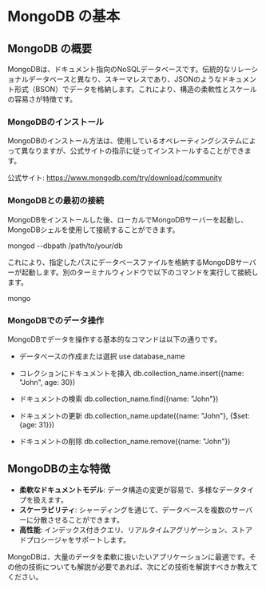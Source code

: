 # MongoDB の基本

## MongoDB の概要

MongoDBは、ドキュメント指向のNoSQLデータベースです。伝統的なリレーショナルデータベースと異なり、スキーマレスであり、JSONのようなドキュメント形式（BSON）でデータを格納します。これにより、構造の柔軟性とスケールの容易さが特徴です。

### MongoDBのインストール

MongoDBのインストール方法は、使用しているオペレーティングシステムによって異なりますが、公式サイトの指示に従ってインストールすることができます。

公式サイト: https://www.mongodb.com/try/download/community

### MongoDBとの最初の接続

MongoDBをインストールした後、ローカルでMongoDBサーバーを起動し、MongoDBシェルを使用して接続することができます。

mongod --dbpath /path/to/your/db

これにより、指定したパスにデータベースファイルを格納するMongoDBサーバーが起動します。別のターミナルウィンドウで以下のコマンドを実行して接続します。

mongo

### MongoDBでのデータ操作

MongoDBでデータを操作する基本的なコマンドは以下の通りです。

- データベースの作成または選択
  use database_name

- コレクションにドキュメントを挿入
  db.collection_name.insert({name: "John", age: 30})

- ドキュメントの検索
  db.collection_name.find({name: "John"})

- ドキュメントの更新
  db.collection_name.update({name: "John"}, {$set: {age: 31}})

- ドキュメントの削除
  db.collection_name.remove({name: "John"})

## MongoDBの主な特徴

- **柔軟なドキュメントモデル**: データ構造の変更が容易で、多様なデータタイプを扱えます。
- **スケーラビリティ**: シャーディングを通じて、データベースを複数のサーバーに分散させることができます。
- **高性能**: インデックス付きクエリ、リアルタイムアグリゲーション、ストアドプロシージャをサポートします。

MongoDBは、大量のデータを柔軟に扱いたいアプリケーションに最適です。その他の技術についても解説が必要であれば、次にどの技術を解説すべきか教えてください。
